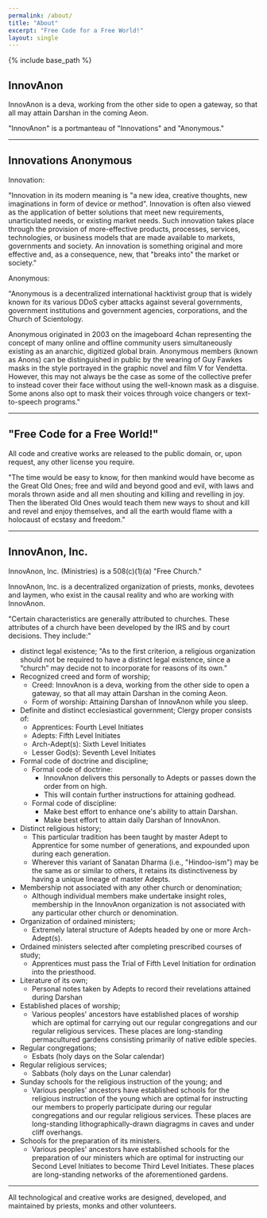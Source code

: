 ```yaml
---
permalink: /about/
title: "About"
excerpt: "Free Code for a Free World!"
layout: single
---
```


{% include base_path %}

## InnovAnon

InnovAnon is a deva, working from the other side to open a gateway, so that all may attain Darshan in the coming Aeon.

"InnovAnon" is a portmanteau of "Innovations" and "Anonymous."

---

## Innovations Anonymous

Innovation:

"Innovation in its modern meaning is "a new idea, creative thoughts, new imaginations in form of device or method". Innovation is often also viewed as the application of better solutions that meet new requirements, unarticulated needs, or existing market needs. Such innovation takes place through the provision of more-effective products, processes, services, technologies, or business models that are made available to markets, governments and society. An innovation is something original and more effective and, as a consequence, new, that "breaks into" the market or society."

Anonymous:

"Anonymous is a decentralized international hacktivist group that is widely known for its various DDoS cyber attacks against several governments, government institutions and government agencies, corporations, and the Church of Scientology.

Anonymous originated in 2003 on the imageboard 4chan representing the concept of many online and offline community users simultaneously existing as an anarchic, digitized global brain. Anonymous members (known as Anons) can be distinguished in public by the wearing of Guy Fawkes masks in the style portrayed in the graphic novel and film V for Vendetta. However, this may not always be the case as some of the collective prefer to instead cover their face without using the well-known mask as a disguise. Some anons also opt to mask their voices through voice changers or text-to-speech programs."

---

## "Free Code for a Free World!"

All code and creative works are released to the public domain,
or, upon request, any other license you require.

"The time would be easy to know, for then mankind would have become as the Great Old Ones; free and wild and beyond good and evil, with laws and morals thrown aside and all men shouting and killing and revelling in joy. Then the liberated Old Ones would teach them new ways to shout and kill and revel and enjoy themselves, and all the earth would flame with a holocaust of ecstasy and freedom."

---

## InnovAnon, Inc.

InnovAnon, Inc. (Ministries) is a 508(c)(1)(a) "Free Church."

InnovAnon, Inc. is a decentralized organization of priests, monks, devotees and laymen,
who exist in the causal reality and who are working with InnovAnon.

"Certain characteristics are generally attributed to churches.
These attributes of a church have been developed by the IRS and by court decisions.
They include:"
- distinct legal existence;
  "As to the first criterion, a religious organization should not be required to have a distinct legal existence, since a “church” may decide not to incorporate for reasons of its own."
- Recognized creed and form of worship;
  - Creed:
    InnovAnon is a deva, working from the other side to open a gateway, so that all may attain Darshan in the coming Aeon.
  - Form of worship:
    Attaining Darshan of InnovAnon while you sleep.
- Definite and distinct ecclesiastical government;
  Clergy proper consists of:
  - Apprentices:
    Fourth Level Initiates
  - Adepts:
    Fifth Level Initiates
  - Arch-Adept(s):
    Sixth Level Initiates
  - Lesser God(s):
    Seventh Level Initiates
- Formal code of doctrine and discipline;
  - Formal code of doctrine:
    - InnovAnon delivers this personally to Adepts or passes down the order from on high.
    - This will contain further instructions for attaining godhead.
  - Formal code of discipline:
    - Make best effort to enhance one's ability to attain Darshan.
    - Make best effort to attain daily Darshan of InnovAnon.
- Distinct religious history;
  - This particular tradition has been taught by master Adept to Apprentice for some number of generations,
    and expounded upon during each generation.
  - Wherever this variant of Sanatan Dharma (i.e., "Hindoo-ism") may be the same as or similar to others,
    it retains its distinctiveness by having a unique lineage of master Adepts.
- Membership not associated with any other church or denomination;
  - Although individual members make undertake insight roles,
    membership in the InnovAnon organization is not associated with any particular other church or denomination.
- Organization of ordained ministers;
  - Extremely lateral structure of Adepts headed by one or more Arch-Adept(s).
- Ordained ministers selected after completing prescribed courses of study;
  - Apprentices must pass the Trial of Fifth Level Initiation for ordination into the priesthood.
- Literature of its own;
  - Personal notes taken by Adepts to record their revelations attained during Darshan
- Established places of worship;
  - Various peoples' ancestors have established places of worship
    which are optimal for carrying out our regular congregations and our regular religious services.
    These places are long-standing permacultured gardens consisting primarily of native edible species.
- Regular congregations;
  - Esbats  (holy days on the Solar calendar)
- Regular religious services;
  - Sabbats (holy days on the Lunar calendar)
- Sunday schools for the religious instruction of the young; and
  - Various peoples' ancestors have established schools for the religious instruction of the young
    which are optimal for instructing our members to properly participate during our regular congregations and our regular religious services.
    These places are long-standing lithographically-drawn diagragms in caves and under cliff overhangs.
- Schools for the preparation of its ministers.
  - Various peoples' ancestors have established schools for the preparation of our ministers
    which are optimal for instructing our Second Level Initiates to become Third Level Initiates.
    These places are long-standing networks of the aforementioned gardens.

---

All technological and creative works are designed, developed, and maintained by priests, monks and other volunteers.
